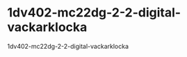 1dv402-mc22dg-2-2-digital-vackarklocka
======================================

1dv402-mc22dg-2-2-digital-vackarklocka
